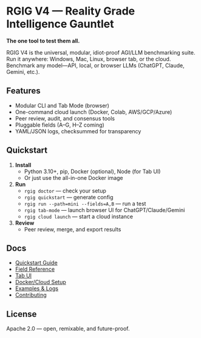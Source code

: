 # RGIG V4 — Reality Grade Intelligence Gauntlet

**The one tool to test them all.**

RGIG V4 is the universal, modular, idiot-proof AGI/LLM benchmarking suite. Run it anywhere: Windows, Mac, Linux, browser tab, or the cloud. Benchmark any model—API, local, or browser LLMs (ChatGPT, Claude, Gemini, etc.).

## Features
- Modular CLI and Tab Mode (browser)
- One-command cloud launch (Docker, Colab, AWS/GCP/Azure)
- Peer review, audit, and consensus tools
- Pluggable fields (A–G, H–Z coming)
- YAML/JSON logs, checksummed for transparency

## Quickstart
1. **Install**
   - Python 3.10+, pip, Docker (optional), Node (for Tab UI)
   - Or just use the all-in-one Docker image
2. **Run**
   - `rgig doctor` — check your setup
   - `rgig quickstart` — generate config
   - `rgig run --path=mini --fields=A,B` — run a test
   - `rgig tab-mode` — launch browser UI for ChatGPT/Claude/Gemini
   - `rgig cloud launch` — start a cloud instance
3. **Review**
   - Peer review, merge, and export results

## Docs
- [Quickstart Guide](docs/quickstart.md)
- [Field Reference](fields/)
- [Tab UI](tab-ui/)
- [Docker/Cloud Setup](docker/)
- [Examples & Logs](examples/)
- [Contributing](docs/CONTRIBUTING.md)

## License
Apache 2.0 — open, remixable, and future-proof.
